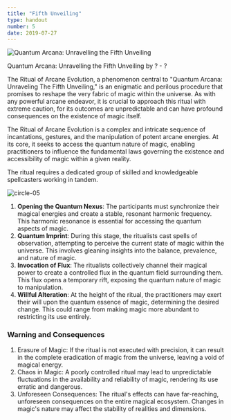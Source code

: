 ```yaml
---
title: "Fifth Unveiling"
type: handout
number: 5
date: 2019-07-27
---
```


![Quantum Arcana: Unravelling the Fifth Unveiling](/session-reports/assets/images/handouts/fifth-unveiling-01.png)

Quantum Arcana: Unravelling the Fifth Unveiling
by ? - ?

The Ritual of Arcane Evolution, a phenomenon central to "Quantum Arcana: Unraveling The Fifth Unveiling," is an enigmatic and perilous procedure that promises to reshape the very fabric of magic within the universe. As with any powerful arcane endeavor, it is crucial to approach this ritual with extreme caution, for its outcomes are unpredictable and can have profound consequences on the existence of magic itself.

The Ritual of Arcane Evolution is a complex and intricate sequence of incantations, gestures, and the manipulation of potent arcane energies. At its core, it seeks to access the quantum nature of magic, enabling practitioners to influence the fundamental laws governing the existence and accessibility of magic within a given reality.

The ritual requires a dedicated group of skilled and knowledgeable spellcasters working in tandem.

![circle-05](/session-reports/assets/images/handouts/circle-05.png)

1. **Opening the Quantum Nexus**: The participants must synchronize their magical energies and create a stable, resonant harmonic frequency. This harmonic resonance is essential for accessing the quantum aspects of magic.
2. **Quantum Imprint**: During this stage, the ritualists cast spells of observation, attempting to perceive the current state of magic within the universe. This involves gleaning insights into the balance, prevalence, and nature of magic.
3. **Invocation of Flux**: The ritualists collectively channel their magical power to create a controlled flux in the quantum field surrounding them. This flux opens a temporary rift, exposing the quantum nature of magic to manipulation.
4. **Willful Alteration**: At the height of the ritual, the practitioners may exert their will upon the quantum essence of magic, determining the desired change. This could range from making magic more abundant to restricting its use entirely.

### Warning and Consequences

1. Erasure of Magic: If the ritual is not executed with precision, it can result in the complete eradication of magic from the universe, leaving a void of magical energy.
2. Chaos in Magic: A poorly controlled ritual may lead to unpredictable fluctuations in the availability and reliability of magic, rendering its use erratic and dangerous.
3. Unforeseen Consequences: The ritual's effects can have far-reaching, unforeseen consequences on the entire magical ecosystem. Changes in magic's nature may affect the stability of realities and dimensions.